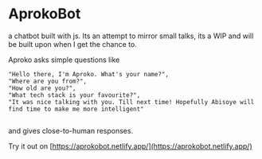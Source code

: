 # AprokoBot
a chatbot built with js. Its an attempt to mirror small talks, its a WIP and will be built upon when I get the chance to.

Aproko asks simple questions like

```
"Hello there, I'm Aproko. What's your name?",
"Where are you from?",
"How old are you?",
"What tech stack is your favourite?",
"It was nice talking with you. Till next time! Hopefully Abisoye will find time to make me more intelligent"
   
```

and gives close-to-human responses.

Try it out on [https://aprokobot.netlify.app/](https://aprokobot.netlify.app/)

